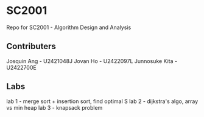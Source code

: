 # SC2001
Repo for SC2001 - Algorithm Design and Analysis

## Contributers
Josquin Ang - U2421048J
Jovan Ho - U2422097L
Junnosuke Kita - U2422700E

## Labs
lab 1 - merge sort + insertion sort, find optimal S
lab 2 - dijkstra's algo, array vs min heap
lab 3 - knapsack problem